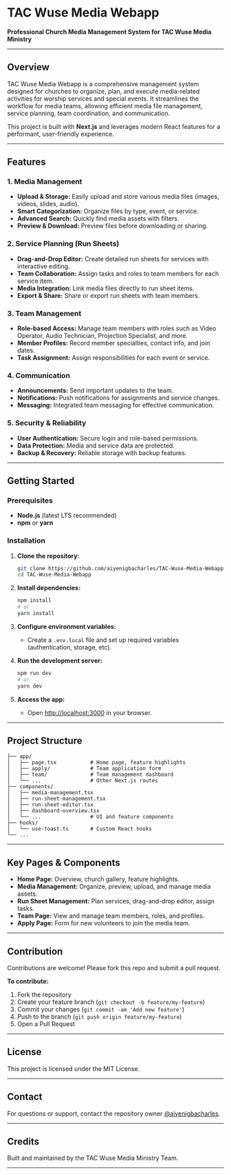 # TAC Wuse Media Webapp

**Professional Church Media Management System for TAC Wuse Media Ministry**

---

## Overview

TAC Wuse Media Webapp is a comprehensive management system designed for churches to organize, plan, and execute media-related activities for worship services and special events. It streamlines the workflow for media teams, allowing efficient media file management, service planning, team coordination, and communication.

This project is built with **Next.js** and leverages modern React features for a performant, user-friendly experience.

---

## Features

### 1. Media Management
- **Upload & Storage:** Easily upload and store various media files (images, videos, slides, audio).
- **Smart Categorization:** Organize files by type, event, or service.
- **Advanced Search:** Quickly find media assets with filters.
- **Preview & Download:** Preview files before downloading or sharing.

### 2. Service Planning (Run Sheets)
- **Drag-and-Drop Editor:** Create detailed run sheets for services with interactive editing.
- **Team Collaboration:** Assign tasks and roles to team members for each service item.
- **Media Integration:** Link media files directly to run sheet items.
- **Export & Share:** Share or export run sheets with team members.

### 3. Team Management
- **Role-based Access:** Manage team members with roles such as Video Operator, Audio Technician, Projection Specialist, and more.
- **Member Profiles:** Record member specialties, contact info, and join dates.
- **Task Assignment:** Assign responsibilities for each event or service.

### 4. Communication
- **Announcements:** Send important updates to the team.
- **Notifications:** Push notifications for assignments and service changes.
- **Messaging:** Integrated team messaging for effective communication.

### 5. Security & Reliability
- **User Authentication:** Secure login and role-based permissions.
- **Data Protection:** Media and service data are protected.
- **Backup & Recovery:** Reliable storage with backup features.

---

## Getting Started

### Prerequisites
- **Node.js** (latest LTS recommended)
- **npm** or **yarn**

### Installation

1. **Clone the repository:**
   ```sh
   git clone https://github.com/aiyenigbacharles/TAC-Wuse-Media-Webapp.git
   cd TAC-Wuse-Media-Webapp
   ```

2. **Install dependencies:**
   ```sh
   npm install
   # or
   yarn install
   ```

3. **Configure environment variables:**
   - Create a `.env.local` file and set up required variables (authentication, storage, etc).

4. **Run the development server:**
   ```sh
   npm run dev
   # or
   yarn dev
   ```

5. **Access the app:**
   - Open [http://localhost:3000](http://localhost:3000) in your browser.

---

## Project Structure

```
├── app/
│   ├── page.tsx           # Home page, feature highlights
│   ├── apply/             # Team application form
│   ├── team/              # Team management dashboard
│   └── ...                # Other Next.js routes
├── components/
│   ├── media-management.tsx
│   ├── run-sheet-management.tsx
│   ├── run-sheet-editor.tsx
│   ├── dashboard-overview.tsx
│   └── ...                # UI and feature components
├── hooks/
│   └── use-toast.ts       # Custom React hooks
└── ...
```

---

## Key Pages & Components

- **Home Page:** Overview, church gallery, feature highlights.
- **Media Management:** Organize, preview, upload, and manage media assets.
- **Run Sheet Management:** Plan services, drag-and-drop editor, assign tasks.
- **Team Page:** View and manage team members, roles, and profiles.
- **Apply Page:** Form for new volunteers to join the media team.

---

## Contribution

Contributions are welcome! Please fork this repo and submit a pull request.

**To contribute:**
1. Fork the repository
2. Create your feature branch (`git checkout -b feature/my-feature`)
3. Commit your changes (`git commit -am 'Add new feature'`)
4. Push to the branch (`git push origin feature/my-feature`)
5. Open a Pull Request

---

## License

This project is licensed under the MIT License.

---

## Contact

For questions or support, contact the repository owner [@aiyenigbacharles](https://github.com/aiyenigbacharles).

---

## Credits

Built and maintained by the TAC Wuse Media Ministry Team.

---
